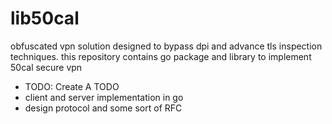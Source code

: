 # lib50cal

obfuscated vpn solution designed to bypass dpi and advance tls inspection techniques. this repository contains go package and library to implement 50cal secure vpn  

  
- TODO: Create A TODO
- client and server implementation in go
- design protocol and some sort of RFC
